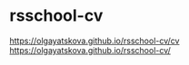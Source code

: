# rsschool-cv
https://olgayatskova.github.io/rsschool-cv/cv
https://olgayatskova.github.io/rsschool-cv/